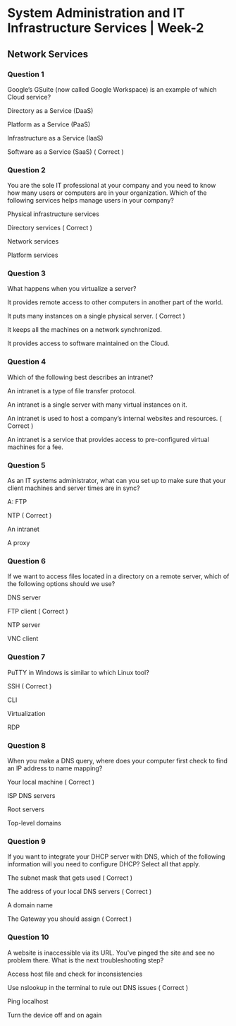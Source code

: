 # System Administration and IT Infrastructure Services | Week-2

## Network Services

### Question 1

Google’s GSuite (now called Google Workspace) is an example of which Cloud service?

Directory as a Service (DaaS)

Platform as a Service (PaaS)

Infrastructure as a Service (IaaS)

Software as a Service (SaaS) ( Correct )


### Question 2

You are the sole IT professional at your company and you need to know how many users or computers are in your organization. Which of the following services helps manage users in your company?    

Physical infrastructure services

Directory services ( Correct )

Network services

Platform services


### Question 3

What happens when you virtualize a server?

It provides remote access to other computers in another part of the world.

It puts many instances on a single physical server. ( Correct )

It keeps all the machines on a network synchronized.

It provides access to software maintained on the Cloud.


### Question 4

Which of the following best describes an intranet?

An intranet is a type of file transfer protocol.

An intranet is a single server with many virtual instances on it.

An intranet is used to host a company’s internal websites and resources. ( Correct )

An intranet is a service that provides access to pre-configured virtual machines for a fee.


### Question 5

As an IT systems administrator, what can you set up to make sure that your client machines and server times are in sync?

A: FTP

NTP ( Correct )

An intranet

A proxy


### Question 6

If we want to access files located in a directory on a remote server, which of the following options should we use?    

DNS server

FTP client ( Correct )

NTP server

VNC client


### Question 7

PuTTY in Windows is similar to which Linux tool?

SSH ( Correct )

CLI

Virtualization

RDP


### Question 8

When you make a DNS query, where does your computer first check to find an IP address to name mapping?

Your local machine  ( Correct )

ISP DNS servers 

Root servers

Top-level domains


### Question 9

If you want to integrate your DHCP server with DNS, which of the following information will you need to configure DHCP? Select all that apply.


The subnet mask that gets used ( Correct )

The address of your local DNS servers ( Correct )

A domain name

The Gateway you should assign ( Correct )


### Question 10

A website is inaccessible via its URL. You've pinged the site and see no problem there. What is the next troubleshooting step?

Access host file and check for inconsistencies

Use nslookup in the terminal to rule out DNS issues ( Correct )

Ping localhost

Turn the device off and on again
